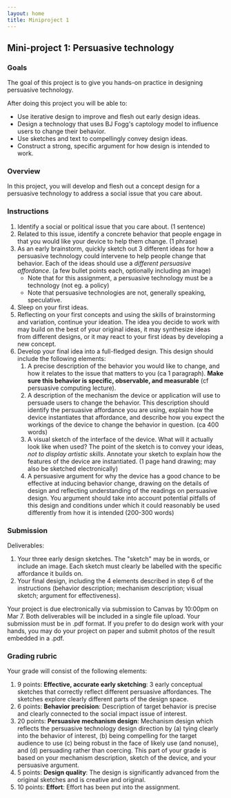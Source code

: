 ```yaml
---
layout: home
title: Miniproject 1
---
```



## Mini-project 1: Persuasive technology

### Goals

The goal of this project is to give you hands-on practice in designing persuasive technology.

After doing this project you will be able to:

*   Use iterative design to improve and flesh out early design ideas.
*   Design a technology that uses BJ Fogg's captology model to influence users to change their behavior.
*   Use sketches and text to compellingly convey design ideas.
*   Construct a strong, specific argument for how design is intended to work.

### Overview

In this project, you will develop and flesh out a concept design for a persuasive technology to address a social issue that you care about.

### Instructions

1.  Identify a social or political issue that you care about. (1 sentence)
2.  Related to this issue, identify a concrete behavior that people engage in that you would like your device to help them change. (1 phrase)
3.  As an early brainstorm, quickly sketch out 3 different ideas for how a persuasive technology could intervene to help people change that behavior. Each of the ideas should use a _different persuasive affordance_. (a few bullet points each, optionally including an image)
    *   Note that for this assignment, a persuasive technology must be a technology (not eg. a policy)
    *   Note that persuasive technologies are not, generally speaking, speculative.
4.  Sleep on your first ideas.
5.  Reflecting on your first concepts and using the skills of brainstorming and variation, continue your ideation. The idea you decide to work with may build on the best of your original ideas, it may synthesize ideas from different designs, or it may react to your first ideas by developing a new concept.
6.  Develop your final idea into a full-fledged design. This design should include the following elements:
    1.  A precise description of the behavior you would like to change, and how it relates to the issue that matters to you (ca 1 paragraph). **Make sure this behavior is specific, observable, and measurable** (cf persuasive computing lecture).
    2.  A description of the mechanism the device or application will use to persuade users to change the behavior. This description should identify the persuasive affordance you are using, explain how the device instantiates that affordance, and describe how you expect the workings of the device to change the behavior in question. (ca 400 words)
    3.  A visual sketch of the interface of the device. What will it actually look like when used? The point of the sketch is to convey your ideas, _not to display artistic skills_. Annotate your sketch to explain how the features of the device are instantiated. (1 page hand drawing; may also be sketched electronically)
    4.  A persuasive argument for why the device has a good chance to be effective at inducing behavior change, drawing on the details of design and reflecting understanding of the readings on persuasive design. You argument should take into account potential pitfalls of this design and conditions under which it could reasonably be used differently from how it is intended (200-300 words)

### Submission

Deliverables:

1.  Your three early design sketches. The "sketch" may be in words, or include an image. Each sketch must clearly be labelled with the specific affordance it builds on.
2.  Your final design, including the 4 elements described in step 6 of the instructions (behavior description; mechanism description; visual sketch; argument for effectiveness).

Your project is due electronically via submission to Canvas by 10:00pm on Mar 7\. Both deliverables will be included in a single file upload. Your submission must be in .pdf format. If you prefer to do design work with your hands, you may do your project on paper and submit photos of the result embedded in a .pdf.

### Grading rubric

Your grade will consist of the following elements:

1.  9 points: **Effective, accurate early sketching**: 3 early conceptual sketches that correctly reflect different persuasive affordances. The sketches explore clearly different parts of the design space.
2.  6 points: **Behavior precision**: Description of target behavior is precise and clearly connected to the social impact issue of interest.
3.  20 points: **Persuasive mechanism design**: Mechanism design which reflects the persuasive technology design direction by (a) tying clearly into the behavior of interest, (b) being compelling for the target audience to use (c) being robust in the face of likely use (and nonuse), and (d) persuading rather than coercing. This part of your grade is based on your mechanism description, sketch of the device, and your persuasive argument.
4.  5 points: **Design quality**: The design is significantly advanced from the original sketches and is creative and original.
5.  10 points: **Effort**: Effort has been put into the assignment.

</div>

</div>